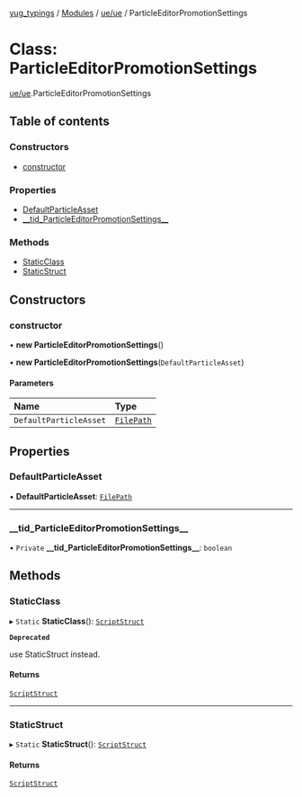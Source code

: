 [yug_typings](../README.md) / [Modules](../modules.md) / [ue/ue](../modules/ue_ue.md) / ParticleEditorPromotionSettings

# Class: ParticleEditorPromotionSettings

[ue/ue](../modules/ue_ue.md).ParticleEditorPromotionSettings

## Table of contents

### Constructors

- [constructor](ue_ue.ParticleEditorPromotionSettings.md#constructor)

### Properties

- [DefaultParticleAsset](ue_ue.ParticleEditorPromotionSettings.md#defaultparticleasset)
- [\_\_tid\_ParticleEditorPromotionSettings\_\_](ue_ue.ParticleEditorPromotionSettings.md#__tid_particleeditorpromotionsettings__)

### Methods

- [StaticClass](ue_ue.ParticleEditorPromotionSettings.md#staticclass)
- [StaticStruct](ue_ue.ParticleEditorPromotionSettings.md#staticstruct)

## Constructors

### constructor

• **new ParticleEditorPromotionSettings**()

• **new ParticleEditorPromotionSettings**(`DefaultParticleAsset`)

#### Parameters

| Name | Type |
| :------ | :------ |
| `DefaultParticleAsset` | [`FilePath`](ue_ue.FilePath.md) |

## Properties

### DefaultParticleAsset

• **DefaultParticleAsset**: [`FilePath`](ue_ue.FilePath.md)

___

### \_\_tid\_ParticleEditorPromotionSettings\_\_

• `Private` **\_\_tid\_ParticleEditorPromotionSettings\_\_**: `boolean`

## Methods

### StaticClass

▸ `Static` **StaticClass**(): [`ScriptStruct`](ue_ue.ScriptStruct.md)

**`Deprecated`**

use StaticStruct instead.

#### Returns

[`ScriptStruct`](ue_ue.ScriptStruct.md)

___

### StaticStruct

▸ `Static` **StaticStruct**(): [`ScriptStruct`](ue_ue.ScriptStruct.md)

#### Returns

[`ScriptStruct`](ue_ue.ScriptStruct.md)
